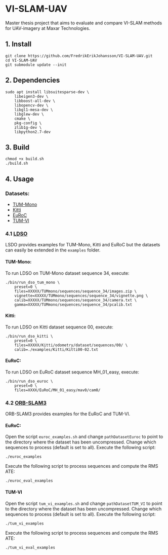 # VI-SLAM-UAV
Master thesis project that aims to evaluate and compare VI-SLAM methods for UAV-imagery at Maxar Technologies.

## 1. Install
```
git clone https://github.com/FredrikErikJohansson/VI-SLAM-UAV.git
cd VI-SLAM-UAV
git submodule update --init
```

## 2. Dependencies
```
sudo apt install libsuitesparse-dev \
    libeigen3-dev \
    libboost-all-dev \
    libopencv-dev \
    libgl1-mesa-dev \
    libglew-dev \
    cmake \
    pkg-config \
    zlib1g-dev \
    libpython2.7-dev
```

## 3. Build
```
chmod +x build.sh
./build.sh
```

## 4. Usage
### Datasets:
* [TUM-Mono](https://vision.in.tum.de/mono-dataset)
* [Kitti](http://www.cvlibs.net/datasets/kitti/eval_odometry.php)
* [EuRoC](https://projects.asl.ethz.ch/datasets/doku.php?id=kmavvisualinertialdatasets)
* [TUM-VI](https://vision.in.tum.de/data/datasets/visual-inertial-dataset)

### 4.1 [LDSO](https://github.com/tum-vision/LDSO/)

LSDO provides examples for TUM-Mono, Kitti and EuRoC but the datasets can easily be extended in the `examples` folder.

#### TUM-Mono:
To run LDSO on TUM-Mono dataset sequence 34, execute:
```
./bin/run_dso_tum_mono \
    preset=0 \
    files=XXXXX/TUMmono/sequences/sequence_34/images.zip \
    vignette=XXXXX/TUMmono/sequences/sequence_34/vignette.png \
    calib=XXXXX/TUMmono/sequences/sequence_34/camera.txt \
    gamma=XXXXX/TUMmono/sequences/sequence_34/pcalib.txt
```

#### Kitti:
To run LDSO on Kitti dataset sequence 00, execute:
```
./bin/run_dso_kitti \
    preset=0 \
    files=XXXXX/Kitti/odometry/dataset/sequences/00/ \
    calib=./examples/Kitti/Kitti00-02.txt
```

#### EuRoC:
To run LDSO on EuRoC dataset sequence MH_01_easy, execute:
```
./bin/run_dso_euroc \
    preset=0 \
    files=XXXX/EuRoC/MH_01_easy/mav0/cam0/
```

### 4.2 [ORB-SLAM3](https://github.com/UZ-SLAMLab/ORB_SLAM3)

ORB-SLAM3 provides examples for the EuRoC and TUM-VI.

#### EuRoC:
Open the script `euroc_examples.sh` and change `pathDatasetEuroc` to point to the directory where the dataset has been uncompressed. Change which sequences to process (default is set to all). Execute the following script:

```
./euroc_examples
```

Execute the following script to process sequences and compute the RMS ATE:

```
./euroc_eval_examples
```

#### TUM-VI
Open the script `tum_vi_examples.sh` and change `pathDatasetTUM_VI` to point to the directory where the dataset has been uncompressed. Change which sequences to process (default is set to all). Execute the following script:

```
./tum_vi_examples
```

Execute the following script to process sequences and compute the RMS ATE:
```
./tum_vi_eval_examples
```
